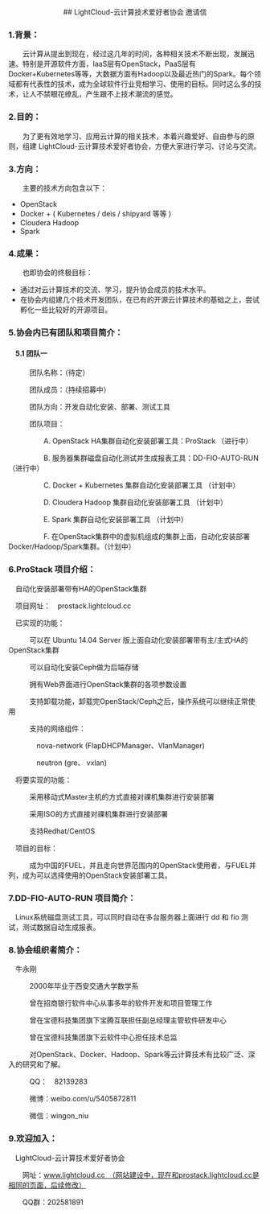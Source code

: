 
<center>## LightCloud-云计算技术爱好者协会 邀请信</center>

### 1.背景：

　　云计算从提出到现在，经过这几年的时间，各种相关技术不断出现，发展迅速。特别是开源软件方面，IaaS层有OpenStack，PaaS层有Docker+Kubernetes等等，大数据方面有Hadoop以及最近热门的Spark。每个领域都有代表性的技术，成为全球软件行业竞相学习、使用的目标。同时这么多的技术，让人不禁眼花缭乱，产生跟不上技术潮流的感觉。

### 2.目的：

　　为了更有效地学习、应用云计算的相关技术，本着兴趣爱好、自由参与的原则，组建 LightCloud-云计算技术爱好者协会，方便大家进行学习、讨论与交流。

### 3.方向：

　　主要的技术方向包含以下：

- OpenStack
- Docker + ( Kubernetes / deis / shipyard 等等 )
- Cloudera Hadoop
- Spark

### 4.成果：

　　也即协会的终极目标：

- 通过对云计算技术的交流、学习，提升协会成员的技术水平。
- 在协会内组建几个技术开发团队，在已有的开源云计算技术的基础之上，尝试孵化一些比较好的开源项目。


### 5.协会内已有团队和项目简介：

#### 　5.1 团队一

　　　团队名称：（待定）

　　　团队成员：（持续招募中）

　　　团队方向：开发自动化安装、部署、测试工具

　　　团队项目：

　　　　　A. OpenStack HA集群自动化安装部署工具：ProStack            （进行中）

　　　　　B. 服务器集群磁盘自动化测试并生成报表工具：DD-FIO-AUTO-RUN （进行中）

　　　　　C. Docker + Kubernetes 集群自动化安装部署工具              （计划中）

　　　　　D. Cloudera Hadoop 集群自动化安装部署工具                  （计划中）

　　　　　E. Spark 集群自动化安装部署工具                            （计划中）

　　　　　F. 在OpenStack集群中的虚拟机组成的集群上面，自动化安装部署Docker/Hadoop/Spark集群。（计划中）

### 6.ProStack 项目介绍：

　自动化安装部署带有HA的OpenStack集群

　项目网址：　prostack.lightcloud.cc

　已实现的功能：

　　　可以在 Ubuntu 14.04 Server 版上面自动化安装部署带有主/主式HA的OpenStack集群

　　　可以自动化安装Ceph做为后端存储

　　　拥有Web界面进行OpenStack集群的各项参数设置

　　　支持卸载功能，卸载完OpenStack/Ceph之后，操作系统可以继续正常使用

　　　支持的网络组件：

　　　　nova-network (FlapDHCPManager、VlanManager)

　　　　neutron      (gre、            vxlan)

　将要实现的功能：

　　　采用移动式Master主机的方式直接对祼机集群进行安装部署

　　　采用ISO的方式直接对祼机集群进行安装部署

　　　支持Redhat/CentOS

　项目的目标：

　　　成为中国的FUEL，并且走向世界范围内的OpenStack使用者，与FUEL并列，成为可以选择使用的OpenStack安装部署工具。

### 7.DD-FIO-AUTO-RUN 项目简介：

　Linux系统磁盘测试工具，可以同时自动在多台服务器上面进行 dd 和 fio 测试，测试数据自动生成报表。　


### 8.协会组织者简介：

　牛永刚

　　　2000年毕业于西安交通大学数学系

　　　曾在招商银行软件中心从事多年的软件开发和项目管理工作

　　　曾在宝德科技集团旗下宝腾互联担任副总经理主管软件研发中心

　　　曾在宝德科技集团旗下云软件中心担任技术总监

　　　对OpenStack、Docker、Hadoop、Spark等云计算技术有比较广泛、深入的研究和了解。

　　　QQ：　82139283

　　　微博：weibo.com/u/5405872811

　　　微信：wingon_niu

### 9.欢迎加入：

　LightCloud-云计算技术爱好者协会

　　网址：www.lightcloud.cc　（网站建设中，现在和prostack.lightcloud.cc是相同的页面，后续修改）

　　QQ群：202581891


